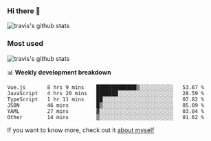 ### Hi there 👋

<!--
**HondryTravis/HondryTravis** is a ✨ _special_ ✨ repository because its `README.md` (this file) appears on your GitHub profile.

Here are some ideas to get you started:

- 🔭 I’m currently working on ...
- 🌱 I’m currently learning ...
- 👯 I’m looking to collaborate on ...
- 🤔 I’m looking for help with ...
- 💬 Ask me about ...
- 📫 How to reach me: ...
- 😄 Pronouns: ...
- ⚡ Fun fact: ...
-->

![travis's github stats](https://github-readme-stats.vercel.app/api?username=HondryTravis&hide=stars)
### Most used
![travis's github stats](https://github-readme-stats.anuraghazra1.vercel.app/api/top-langs/?username=HondryTravis&layout=compact&hide_title=true)

📊 **Weekly development breakdown**

<!--START_SECTION:waka-->

```text
Vue.js       8 hrs 9 mins    █████████████▒░░░░░░░░░░░   53.67 %
JavaScript   4 hrs 20 mins   ███████░░░░░░░░░░░░░░░░░░   28.59 %
TypeScript   1 hr 11 mins    ██░░░░░░░░░░░░░░░░░░░░░░░   07.82 %
JSON         46 mins         █▒░░░░░░░░░░░░░░░░░░░░░░░   05.09 %
YAML         27 mins         ▓░░░░░░░░░░░░░░░░░░░░░░░░   03.04 %
Other        14 mins         ▒░░░░░░░░░░░░░░░░░░░░░░░░   01.62 %
```

<!--END_SECTION:waka-->

If you want to know more, check out it [about myself](https://hondrytravis.github.io/)
